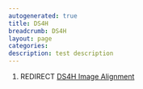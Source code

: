 ```yaml
---
autogenerated: true
title: DS4H
breadcrumb: DS4H
layout: page
categories: 
description: test description
---
```


1.  REDIRECT [DS4H Image Alignment](DS4H_Image_Alignment)
